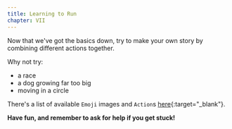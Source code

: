 ```yaml
---
title: Learning to Run
chapter: VII
---
```


Now that we've got the basics down, try to make your own story by combining different actions together.

Why not try:

* a race
* a dog growing far too big
* moving in a circle

There's a list of available `Emoji` images and `Action`s [here](/reference){:target="_blank"}.

**Have fun, and remember to ask for help if you get stuck!**
